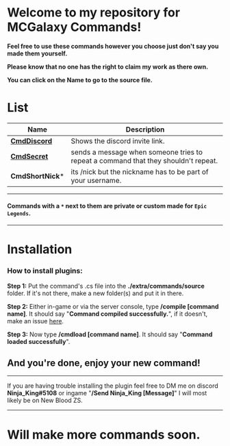 # **Welcome to my repository for MCGalaxy Commands!**
**Feel free to use these commands however you choose just don't say you made them yourself.**

**Please know that no one has the right to claim my work as there own.**

**You can click on the Name to go to the source file.**

# List

| Name | Description |
| ------------- | -----|
|  **[CmdDiscord](https://github.com/xXNinjaKingXx/ClassiCube-Extra-Commands-Plugins/blob/main/Commands/CmdDiscord.cs)** | Shows the discord invite link.
|  **[CmdSecret](https://github.com/xXNinjaKingXx/ClassiCube-Extra-Commands-Plugins/blob/main/Commands/CmdSecret.cs)** | sends a message when someone tries to repeat a command that they shouldn't repeat.
| **CmdShortNick*** | its /nick but the nickname has to be part of your username.
___________________________________________________________________________
#### Commands with a `*` next to them are private or custom made for `Epic Legends`.
___________________________________________________________________________

# Installation

### How to install plugins:
**Step 1:** Put the command's .cs file into the **./extra/commands/source** folder. If it's not there, make a new folder(s) and put it in there.

**Step 2:** Either in-game or via the server console, type **/compile [command name]**. It should say "**Command compiled successfully.**", if it doesn't, make an issue [here](https://github.com/xXNinjaKingXx/ClassiCube-Extra-Commands-Plugins/issues).

**Step 3:** Now type **/cmdload [command name]**. It should say "**Command loaded successfully**".

## And you're done, enjoy your new command!
___________________________________________________________________________

If you are having trouble installing the plugin feel free to DM me on discord **Ninja_King#5108** or ingame "**/Send Ninja_King [Message]**" I will most likely be on New Blood ZS.
_______________________________________________________
# **Will make more commands soon.**
